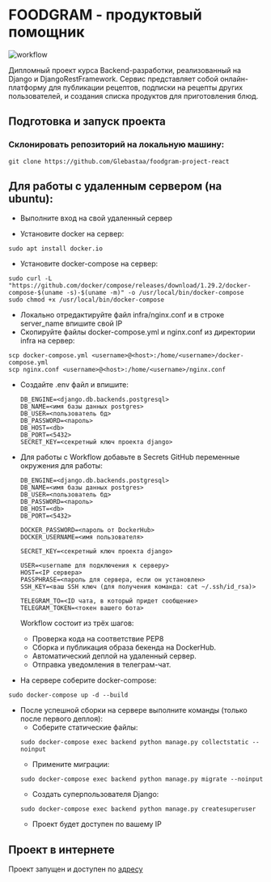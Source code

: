 # FOODGRAM - продуктовый помощник

![workflow](https://github.com/Glebastaa/foodgram-project-react/actions/workflows/foodgram_workflow.yaml/badge.svg)

Дипломный проект курса Backend-разработки, реализованный на Django и DjangoRestFramework. Сервис представляет собой онлайн-платформу для публикации рецептов, подписки на рецепты других пользователей, и создания списка продуктов для приготовления блюд.

## Подготовка и запуск проекта
### Склонировать репозиторий на локальную машину:
```
git clone https://github.com/Glebastaa/foodgram-project-react
```
## Для работы с удаленным сервером (на ubuntu):
* Выполните вход на свой удаленный сервер

* Установите docker на сервер:
```
sudo apt install docker.io 
```
* Установите docker-compose на сервер:
```
sudo curl -L "https://github.com/docker/compose/releases/download/1.29.2/docker-compose-$(uname -s)-$(uname -m)" -o /usr/local/bin/docker-compose
sudo chmod +x /usr/local/bin/docker-compose
```
* Локально отредактируйте файл infra/nginx.conf и в строке server_name впишите свой IP
* Скопируйте файлы docker-compose.yml и nginx.conf из директории infra на сервер:
```
scp docker-compose.yml <username>@<host>:/home/<username>/docker-compose.yml
scp nginx.conf <username>@<host>:/home/<username>/nginx.conf
```

* Cоздайте .env файл и впишите:
    ```
    DB_ENGINE=<django.db.backends.postgresql>
    DB_NAME=<имя базы данных postgres>
    DB_USER=<пользователь бд>
    DB_PASSWORD=<пароль>
    DB_HOST=<db>
    DB_PORT=<5432>
    SECRET_KEY=<секретный ключ проекта django>
    ```
* Для работы с Workflow добавьте в Secrets GitHub переменные окружения для работы:
    ```
    DB_ENGINE=<django.db.backends.postgresql>
    DB_NAME=<имя базы данных postgres>
    DB_USER=<пользователь бд>
    DB_PASSWORD=<пароль>
    DB_HOST=<db>
    DB_PORT=<5432>
    
    DOCKER_PASSWORD=<пароль от DockerHub>
    DOCKER_USERNAME=<имя пользователя>
    
    SECRET_KEY=<секретный ключ проекта django>

    USER=<username для подключения к серверу>
    HOST=<IP сервера>
    PASSPHRASE=<пароль для сервера, если он установлен>
    SSH_KEY=<ваш SSH ключ (для получения команда: cat ~/.ssh/id_rsa)>

    TELEGRAM_TO=<ID чата, в который придет сообщение>
    TELEGRAM_TOKEN=<токен вашего бота>
    ```
    Workflow состоит из трёх шагов:
     - Проверка кода на соответствие PEP8
     - Сборка и публикация образа бекенда на DockerHub.
     - Автоматический деплой на удаленный сервер.
     - Отправка уведомления в телеграм-чат.  
  
* На сервере соберите docker-compose:
```
sudo docker-compose up -d --build
```
* После успешной сборки на сервере выполните команды (только после первого деплоя):
    - Соберите статические файлы:
    ```
    sudo docker-compose exec backend python manage.py collectstatic --noinput
    ```
    - Примените миграции:
    ```
    sudo docker-compose exec backend python manage.py migrate --noinput
    ```
    - Создать суперпользователя Django:
    ```
    sudo docker-compose exec backend python manage.py createsuperuser
    ```
    - Проект будет доступен по вашему IP

## Проект в интернете
Проект запущен и доступен по [адресу](http://51.250.104.0/recipes)